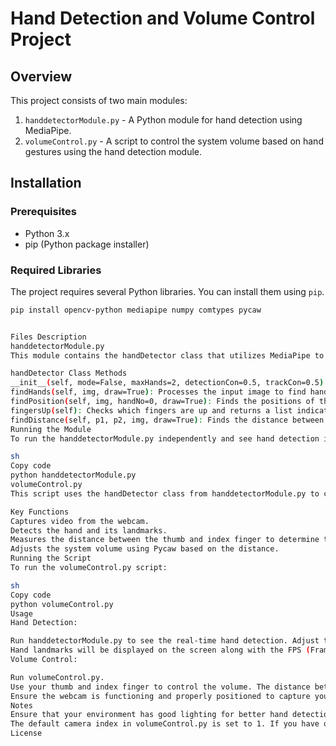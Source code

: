 # Hand Detection and Volume Control Project

## Overview
This project consists of two main modules: 
1. `handdetectorModule.py` - A Python module for hand detection using MediaPipe.
2. `volumeControl.py` - A script to control the system volume based on hand gestures using the hand detection module.

## Installation

### Prerequisites
- Python 3.x
- pip (Python package installer)

### Required Libraries
The project requires several Python libraries. You can install them using `pip`.

```sh
pip install opencv-python mediapipe numpy comtypes pycaw


Files Description
handdetectorModule.py
This module contains the handDetector class that utilizes MediaPipe to detect hands and finger positions in a video stream.

handDetector Class Methods
__init__(self, mode=False, maxHands=2, detectionCon=0.5, trackCon=0.5): Initializes the hand detector with the given parameters.
findHands(self, img, draw=True): Processes the input image to find hands and optionally draws the hand landmarks.
findPosition(self, img, handNo=0, draw=True): Finds the positions of the hand landmarks and returns a list of them along with the bounding box.
fingersUp(self): Checks which fingers are up and returns a list indicating the state of each finger.
findDistance(self, p1, p2, img, draw=True): Finds the distance between two points on the hand and optionally draws the connecting line.
Running the Module
To run the handdetectorModule.py independently and see hand detection in action:

sh
Copy code
python handdetectorModule.py
volumeControl.py
This script uses the handDetector class from handdetectorModule.py to control the system volume based on hand gestures.

Key Functions
Captures video from the webcam.
Detects the hand and its landmarks.
Measures the distance between the thumb and index finger to determine the volume level.
Adjusts the system volume using Pycaw based on the distance.
Running the Script
To run the volumeControl.py script:

sh
Copy code
python volumeControl.py
Usage
Hand Detection:

Run handdetectorModule.py to see the real-time hand detection. Adjust the camera if needed.
Hand landmarks will be displayed on the screen along with the FPS (Frames Per Second).
Volume Control:

Run volumeControl.py.
Use your thumb and index finger to control the volume. The distance between these fingers will determine the volume level.
Ensure the webcam is functioning and properly positioned to capture your hand movements.
Notes
Ensure that your environment has good lighting for better hand detection accuracy.
The default camera index in volumeControl.py is set to 1. If you have only one webcam, change cv2.VideoCapture(1) to cv2.VideoCapture(0).
License
